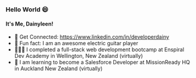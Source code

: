 ### Hello World 😄 

#### It's Me, Dainyleen!

- 👯 Get Connected: https://www.linkedin.com/in/developerdainy
- 🎸 Fun fact: I am an awesome electric guitar player
- 👩🏽‍🎓 I completed a full-stack web development bootcamp at Enspiral Dev Academy in Wellington, New Zealand (virtually)
- 🔭 I am learning to become a Salesforce Developer at MissionReady HQ in Auckland New Zealand (virtually)


